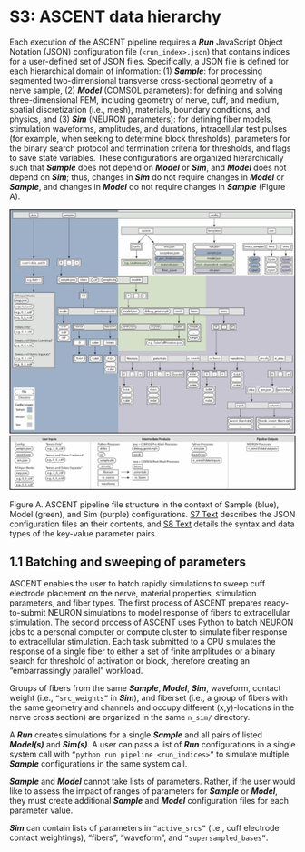 # S3: ASCENT data hierarchy
Each execution of the ASCENT pipeline requires a ***Run*** JavaScript
Object Notation (JSON) configuration file (`<run_index>.json`) that
contains indices for a user-defined set of JSON files. Specifically, a
JSON file is defined for each hierarchical domain of information: (1)
***Sample***: for processing segmented two-dimensional transverse
cross-sectional geometry of a nerve sample, (2) ***Model*** (COMSOL
parameters): for defining and solving three-dimensional FEM, including
geometry of nerve, cuff, and medium, spatial discretization (i.e.,
mesh), materials, boundary conditions, and physics, and (3) ***Sim***
(NEURON parameters): for defining fiber models, stimulation waveforms,
amplitudes, and durations, intracellular test pulses (for example, when
seeking to determine block thresholds), parameters for the binary search
protocol and termination criteria for thresholds, and flags to save
state variables. These configurations are organized hierarchically such
that ***Sample*** does not depend on ***Model*** or ***Sim***, and
***Model*** does not depend on ***Sim***; thus, changes in ***Sim*** do
not require changes in ***Model*** or ***Sample***, and changes in
***Model*** do not require changes in ***Sample*** (Figure A).

![Inline image](uploads/e675a31c0bf2bda687c6d696fa145c0c/Picture15.jpg)

Figure A. ASCENT pipeline file structure in the context of Sample (blue), Model (green), and Sim (purple) configurations. [S7 Text](https://github.com/wmglab-duke/ascent/wiki/S7:-JSON-configuration-files) describes the JSON configuration files an their contents, and [S8 Text](https://github.com/wmglab-duke/ascent/wiki/S8:-JSON-file-parameter-guide) details the syntax and data types of the key-value parameter pairs.

##  1.1 Batching and sweeping of parameters

ASCENT enables the user to batch rapidly simulations to sweep cuff
electrode placement on the nerve, material properties, stimulation
parameters, and fiber types. The first process of ASCENT prepares
ready-to-submit NEURON simulations to model response of fibers to
extracellular stimulation. The second process of ASCENT uses Python to
batch NEURON jobs to a personal computer or compute cluster to simulate
fiber response to extracellular stimulation. Each task submitted to a
CPU simulates the response of a single fiber to either a set of finite
amplitudes or a binary search for threshold of activation or block,
therefore creating an “embarrassingly parallel” workload.

Groups of fibers from the same ***Sample***, ***Model***, ***Sim***,
waveform, contact weight (i.e., `“src_weights”` in ***Sim***), and
fiberset (i.e., a group of fibers with the same geometry and channels
and occupy different (x,y)-locations in the nerve cross section) are
organized in the same `n_sim/` directory.

A ***Run*** creates simulations for a single ***Sample*** and all pairs
of listed ***Model(s)*** and ***Sim(s)***. A user can pass a list of
***Run*** configurations in a single system call with `“python run
pipeline <run_indices>”` to simulate multiple ***Sample***
configurations in the same system call.

***Sample*** and ***Model*** cannot take lists of parameters. Rather, if
the user would like to assess the impact of ranges of parameters for
***Sample*** or ***Model***, they must create additional ***Sample***
and ***Model*** configuration files for each parameter value.

***Sim*** can contain lists of parameters in `“active_srcs”` (i.e., cuff
electrode contact weightings), “fibers”, “waveform”, and
`“supersampled_bases”`.
